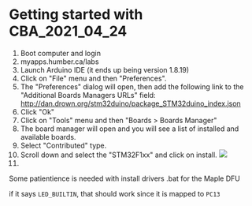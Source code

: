 # Getting started with CBA_2021_04_24

1. Boot computer and login
2. myapps.humber.ca/labs
3. Launch Arduino IDE (it ends up being version 1.8.19)
4. Click on "File" menu and then "Preferences".
5. The "Preferences" dialog will open, then add the following link to the "Additional Boards Managers URLs" field:
   http://dan.drown.org/stm32duino/package_STM32duino_index.json
6. Click "Ok"
7. Click on "Tools" menu and then "Boards > Boards Manager"
8. The board manager will open and you will see a list of installed and available boards.
9. Select "Contributed" type.
10. Scroll down and select the "STM32F1xx" and click on install.
    ![](https://raw.githubusercontent.com/wiki/six0four/ceng317/img/BoardDanjson.png)
12. 

Some patientience is needed with install drivers .bat for the Maple DFU


if it says ```LED_BUILTIN```, that should work since it is mapped to ```PC13```
